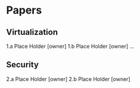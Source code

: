 # Papers

## Virtualization
1.a Place Holder [owner]
1.b Place Holder [owner]
... 

## Security 
2.a Place Holder [owner]
2.b Place Holder [owner]

